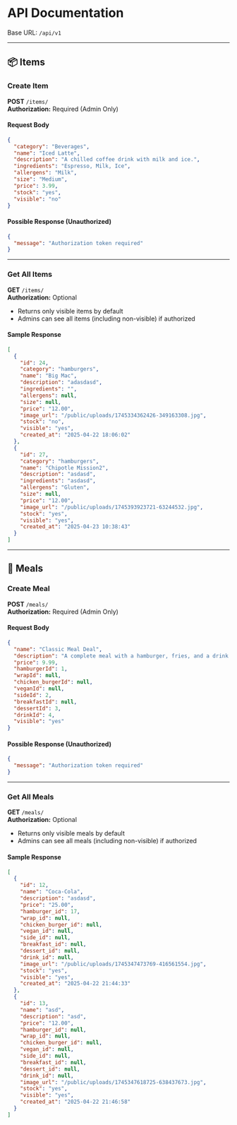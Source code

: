# API Documentation

Base URL: `/api/v1`

---

## 📦 Items

### Create Item  
**POST** `/items/`  
**Authorization:** Required (Admin Only)

#### Request Body
```json
{
  "category": "Beverages",
  "name": "Iced Latte",
  "description": "A chilled coffee drink with milk and ice.",
  "ingredients": "Espresso, Milk, Ice",
  "allergens": "Milk",
  "size": "Medium",
  "price": 3.99,
  "stock": "yes",
  "visible": "no"
}
```

#### Possible Response (Unauthorized)
```json
{
  "message": "Authorization token required"
}
```

---

### Get All Items  
**GET** `/items/`  
**Authorization:** Optional  
- Returns only visible items by default  
- Admins can see all items (including non-visible) if authorized

#### Sample Response
```json
[
  {
    "id": 24,
    "category": "hamburgers",
    "name": "Big Mac",
    "description": "adasdasd",
    "ingredients": "",
    "allergens": null,
    "size": null,
    "price": "12.00",
    "image_url": "/public/uploads/1745334362426-349163308.jpg",
    "stock": "no",
    "visible": "yes",
    "created_at": "2025-04-22 18:06:02"
  },
  {
    "id": 27,
    "category": "hamburgers",
    "name": "Chipotle Mission2",
    "description": "asdasd",
    "ingredients": "asdasd",
    "allergens": "Gluten",
    "size": null,
    "price": "12.00",
    "image_url": "/public/uploads/1745393923721-63244532.jpg",
    "stock": "yes",
    "visible": "yes",
    "created_at": "2025-04-23 10:38:43"
  }
]
```

---

## 🍱 Meals

### Create Meal  
**POST** `/meals/`  
**Authorization:** Required (Admin Only)

#### Request Body
```json
{
  "name": "Classic Meal Deal",
  "description": "A complete meal with a hamburger, fries, and a drink.",
  "price": 9.99,
  "hamburgerId": 1,
  "wrapId": null,
  "chicken_burgerId": null,
  "veganId": null,
  "sideId": 2,
  "breakfastId": null,
  "dessertId": 3,
  "drinkId": 4,
  "visible": "yes"
}
```

#### Possible Response (Unauthorized)
```json
{
  "message": "Authorization token required"
}
```

---

### Get All Meals  
**GET** `/meals/`  
**Authorization:** Optional  
- Returns only visible meals by default  
- Admins can see all meals (including non-visible) if authorized

#### Sample Response
```json
[
  {
    "id": 12,
    "name": "Coca-Cola",
    "description": "asdasd",
    "price": "25.00",
    "hamburger_id": 17,
    "wrap_id": null,
    "chicken_burger_id": null,
    "vegan_id": null,
    "side_id": null,
    "breakfast_id": null,
    "dessert_id": null,
    "drink_id": null,
    "image_url": "/public/uploads/1745347473769-416561554.jpg",
    "stock": "yes",
    "visible": "yes",
    "created_at": "2025-04-22 21:44:33"
  },
  {
    "id": 13,
    "name": "asd",
    "description": "asd",
    "price": "12.00",
    "hamburger_id": null,
    "wrap_id": null,
    "chicken_burger_id": null,
    "vegan_id": null,
    "side_id": null,
    "breakfast_id": null,
    "dessert_id": null,
    "drink_id": null,
    "image_url": "/public/uploads/1745347618725-638437673.jpg",
    "stock": "yes",
    "visible": "yes",
    "created_at": "2025-04-22 21:46:58"
  }
]
```